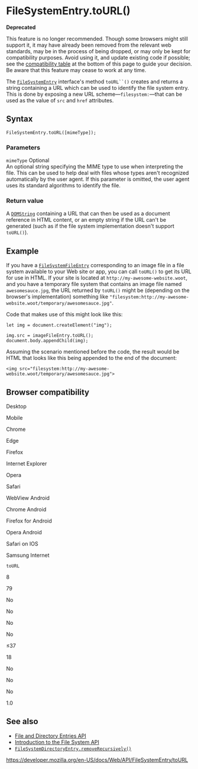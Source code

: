 FileSystemEntry.toURL()
=======================

**Deprecated**

This feature is no longer recommended. Though some browsers might still support it, it may have already been removed from the relevant web standards, may be in the process of being dropped, or may only be kept for compatibility purposes. Avoid using it, and update existing code if possible; see the [compatibility table](#browser_compatibility) at the bottom of this page to guide your decision. Be aware that this feature may cease to work at any time.

The [`FileSystemEntry`](../filesystementry) interface's method `toURL``()` creates and returns a string containing a URL which can be used to identify the file system entry. This is done by exposing a new URL scheme—`filesystem:`—that can be used as the value of `src` and `href` attributes.

Syntax
------

    FileSystemEntry.toURL([mimeType]);

### Parameters

 `mimeType` <span class="badge inline optional">Optional</span>   
An optional string specifying the MIME type to use when interpreting the file. This can be used to help deal with files whose types aren't recognized automatically by the user agent. If this parameter is omitted, the user agent uses its standard algorithms to identify the file.

### Return value

A [`DOMString`](../domstring) containing a URL that can then be used as a document reference in HTML content, or an empty string if the URL can't be generated (such as if the file system implementation doesn't support `toURL()`).

Example
-------

If you have a [`FileSystemFileEntry`](../filesystemfileentry) corresponding to an image file in a file system available to your Web site or app, you can call `toURL()` to get its URL for use in HTML. If your site is located at `http://my-awesome-website.woot`, and you have a temporary file system that contains an image file named `awesomesauce.jpg`, the URL returned by `toURL()` might be (depending on the browser's implementation) something like `"filesystem:http://my-awesome-website.woot/temporary/awesomesauce.jpg"`.

Code that makes use of this might look like this:

    let img = document.createElement("img");

    img.src = imageFileEntry.toURL();
    document.body.appendChild(img);

Assuming the scenario mentioned before the code, the result would be HTML that looks like this being appended to the end of the document:

    <img src="filesystem:http://my-awesome-website.woot/temporary/awesomesauce.jpg">

Browser compatibility
---------------------

Desktop

Mobile

Chrome

Edge

Firefox

Internet Explorer

Opera

Safari

WebView Android

Chrome Android

Firefox for Android

Opera Android

Safari on IOS

Samsung Internet

`toURL`

8

79

No

No

No

No

≤37

18

No

No

No

1.0

See also
--------

-   [File and Directory Entries API](../file_and_directory_entries_api)
-   [Introduction to the File System API](../file_and_directory_entries_api/introduction)
-   [`FileSystemDirectoryEntry.removeRecursively()`](../filesystemdirectoryentry/removerecursively)

<a href="https://developer.mozilla.org/en-US/docs/Web/API/FileSystemEntry/toURL" class="_attribution-link">https://developer.mozilla.org/en-US/docs/Web/API/FileSystemEntry/toURL</a>
